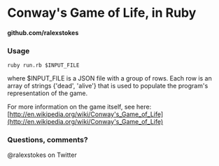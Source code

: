 # Conway's Game of Life, in Ruby

#### github.com/ralexstokes

### Usage

    ruby run.rb $INPUT_FILE

where $INPUT_FILE is a JSON file with a group of rows.
Each row is an array of strings {'dead', 'alive'} that is used to
populate the program's representation of the game.

For more information on the game itself, see here:
[http://en.wikipedia.org/wiki/Conway's_Game_of_Life](http://en.wikipedia.org/wiki/Conway's_Game_of_Life)

### Questions, comments?
@ralexstokes on Twitter